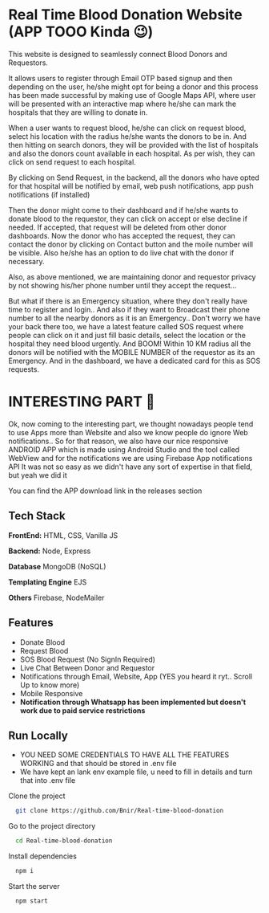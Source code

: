 
# Real Time Blood Donation Website (APP TOOO Kinda 😉)

This website is designed to seamlessly connect Blood Donors and Requestors. 

It allows users to register through Email OTP based signup and then depending on the user, he/she might opt for being a donor and this process has been made successful by making use of Google Maps API, where user will be presented with an interactive map where he/she can mark the hospitals that they are willing to donate in. 

When a user wants to request blood, he/she can click on request blood, select his location with the radius he/she wants the donors to be in. And then hitting on search donors, they will be provided with the list of hospitals and also the donors count available in each hospital. As per wish, they can click on send request to each hospital.

By clicking on Send Request, in the backend, all the donors who have opted for that hospital will be notified by email, web push notifications, app push notifications (if installed)

Then the donor might come to their dashboard and if he/she wants to donate blood to the requestor, they can click on accept or else decline if needed. If accepted, that request will be deleted from other donor dashboards. Now the donor who has accepted the request, they can contact the donor by clicking on Contact button and the moile number will be visible. Also he/she has an option to do live chat with the donor if necessary.

Also, as above mentioned, we are maintaining donor and requestor privacy by not showing his/her phone number until they accept the request...

But what if there is an Emergency situation, where they don't really have time to register and login.. And also if they want to Broadcast their phone number to all the nearby donors as it is an Emergency..
Don't worry we have your back there too, we have a latest feature called SOS request where people can click on it and just fill basic details, select the location or the hospital they need blood urgently. And BOOM! Within 10 KM radius all the donors will be notified with the MOBILE NUMBER of the requestor as its an Emergency. And in the dashboard, we have a dedicated card for this as SOS requests.

# INTERESTING PART 🎉

Ok, now coming to the interesting part, we thought nowadays people tend to use Apps more than Website and also we know people do ignore Web notifications..
So for that reason, we also have our nice responsive ANDROID APP which is made using Android Studio and the tool called WebView and for the notifications we are using Firebase App notifications API
It was not so easy as we didn't have any sort of expertise in that field, but yeah we did it

You can find the APP download link in the releases section


## Tech Stack

**FrontEnd:** HTML, CSS, Vanilla JS

**Backend:** Node, Express

**Database** MongoDB (NoSQL)

**Templating Engine** EJS

**Others** Firebase, NodeMailer


## Features

- Donate Blood
- Request Blood
- SOS Blood Request (No SignIn Required)
- Live Chat Between Donor and Requestor
- Notifications through Email, Website, App (YES you heard it ryt.. Scroll Up to know more)
- Mobile Responsive 
- **Notification through Whatsapp has been implemented but doesn't work due to paid service restrictions**

## Run Locally

- YOU NEED SOME CREDENTIALS TO HAVE ALL THE FEATURES WORKING and that should be stored in .env file
- We have kept an lank env example file, u need to fill in details and turn that into .env file

Clone the project

```bash
  git clone https://github.com/Bnir/Real-time-blood-donation
```

Go to the project directory

```bash
  cd Real-time-blood-donation
```

Install dependencies

```bash
  npm i
```

Start the server

```bash
  npm start
```

